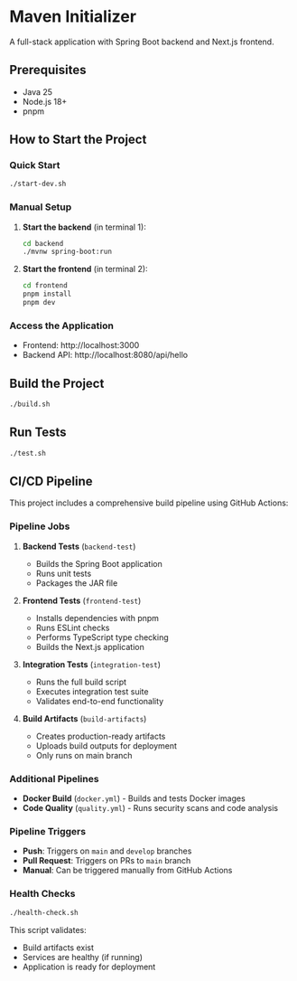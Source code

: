 # Maven Initializer

A full-stack application with Spring Boot backend and Next.js frontend.

## Prerequisites

- Java 25
- Node.js 18+
- pnpm

## How to Start the Project

### Quick Start

```bash
./start-dev.sh
```

### Manual Setup

1. **Start the backend** (in terminal 1):

   ```bash
   cd backend
   ./mvnw spring-boot:run
   ```

2. **Start the frontend** (in terminal 2):
   ```bash
   cd frontend
   pnpm install
   pnpm dev
   ```

### Access the Application

- Frontend: http://localhost:3000
- Backend API: http://localhost:8080/api/hello

## Build the Project

```bash
./build.sh
```

## Run Tests

```bash
./test.sh
```

## CI/CD Pipeline

This project includes a comprehensive build pipeline using GitHub Actions:

### Pipeline Jobs

1. **Backend Tests** (`backend-test`)
   - Builds the Spring Boot application
   - Runs unit tests
   - Packages the JAR file

2. **Frontend Tests** (`frontend-test`)
   - Installs dependencies with pnpm
   - Runs ESLint checks
   - Performs TypeScript type checking
   - Builds the Next.js application

3. **Integration Tests** (`integration-test`)
   - Runs the full build script
   - Executes integration test suite
   - Validates end-to-end functionality

4. **Build Artifacts** (`build-artifacts`)
   - Creates production-ready artifacts
   - Uploads build outputs for deployment
   - Only runs on main branch

### Additional Pipelines

- **Docker Build** (`docker.yml`) - Builds and tests Docker images
- **Code Quality** (`quality.yml`) - Runs security scans and code analysis

### Pipeline Triggers

- **Push**: Triggers on `main` and `develop` branches
- **Pull Request**: Triggers on PRs to `main` branch
- **Manual**: Can be triggered manually from GitHub Actions

### Health Checks

```bash
./health-check.sh
```

This script validates:
- Build artifacts exist
- Services are healthy (if running)
- Application is ready for deployment
